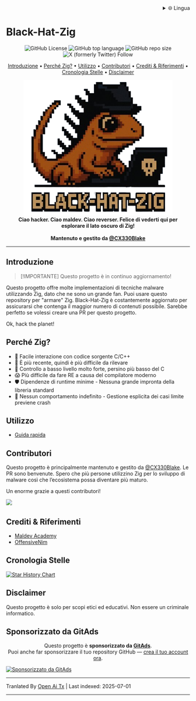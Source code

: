<div align="right">
  <details>
    <summary >🌐 Lingua</summary>
    <div>
      <div align="right">
        <p><a href="https://openaitx.github.io/view.html?user=CX330Blake&project=Black-Hat-Zig&lang=en">English</a></p>
        <p><a href="https://openaitx.github.io/view.html?user=CX330Blake&project=Black-Hat-Zig&lang=zh-CN">简体中文</a></p>
        <p><a href="https://openaitx.github.io/view.html?user=CX330Blake&project=Black-Hat-Zig&lang=zh-TW">繁體中文</a></p>
        <p><a href="https://openaitx.github.io/view.html?user=CX330Blake&project=Black-Hat-Zig&lang=ja">日本語</a></p>
        <p><a href="https://openaitx.github.io/view.html?user=CX330Blake&project=Black-Hat-Zig&lang=ko">한국어</a></p>
        <p><a href="https://openaitx.github.io/view.html?user=CX330Blake&project=Black-Hat-Zig&lang=hi">हिन्दी</a></p>
        <p><a href="https://openaitx.github.io/view.html?user=CX330Blake&project=Black-Hat-Zig&lang=th">ไทย</a></p>
        <p><a href="https://openaitx.github.io/view.html?user=CX330Blake&project=Black-Hat-Zig&lang=fr">Français</a></p>
        <p><a href="https://openaitx.github.io/view.html?user=CX330Blake&project=Black-Hat-Zig&lang=de">Deutsch</a></p>
        <p><a href="https://openaitx.github.io/view.html?user=CX330Blake&project=Black-Hat-Zig&lang=es">Español</a></p>
        <p><a href="https://openaitx.github.io/view.html?user=CX330Blake&project=Black-Hat-Zig&lang=it">Itapano</a></p>
        <p><a href="https://openaitx.github.io/view.html?user=CX330Blake&project=Black-Hat-Zig&lang=ru">Русский</a></p>
        <p><a href="https://openaitx.github.io/view.html?user=CX330Blake&project=Black-Hat-Zig&lang=pt">Português</a></p>
        <p><a href="https://openaitx.github.io/view.html?user=CX330Blake&project=Black-Hat-Zig&lang=nl">Nederlands</a></p>
        <p><a href="https://openaitx.github.io/view.html?user=CX330Blake&project=Black-Hat-Zig&lang=pl">Polski</a></p>
        <p><a href="https://openaitx.github.io/view.html?user=CX330Blake&project=Black-Hat-Zig&lang=ar">العربية</a></p>
        <p><a href="https://openaitx.github.io/view.html?user=CX330Blake&project=Black-Hat-Zig&lang=fa">فارسی</a></p>
        <p><a href="https://openaitx.github.io/view.html?user=CX330Blake&project=Black-Hat-Zig&lang=tr">Türkçe</a></p>
        <p><a href="https://openaitx.github.io/view.html?user=CX330Blake&project=Black-Hat-Zig&lang=vi">Tiếng Việt</a></p>
        <p><a href="https://openaitx.github.io/view.html?user=CX330Blake&project=Black-Hat-Zig&lang=id">Bahasa Indonesia</a></p>
      </div>
    </div>
  </details>
</div>

# Black-Hat-Zig

<p align="center">
  <img alt="GitHub License" src="https://img.shields.io/github/license/CX330Blake/black-hat-zig">
  <img alt="GitHub top language" src="https://img.shields.io/github/languages/top/cx330blake/black-hat-zig">
  <img alt="GitHub repo size" src="https://img.shields.io/github/repo-size/cx330blake/black-hat-zig">
  <img alt="X (formerly Twitter) Follow" src="https://img.shields.io/twitter/follow/CX330Blake">
</p>

<p align="center">
  <a href="#intro">Introduzione</a> •
  <a href="#why-zig">Perché Zig?</a> •
  <a href="#usage">Utilizzo</a> •
  <a href="#contributors">Contributori</a> •
  <a href="#credits--references">Crediti & Riferimenti</a> •
  <a href="#star-history">Cronologia Stelle</a> •
  <a href="#disclaimer">Disclaimer</a>
</p>

<p height="350px" align="center">
  <img src="https://raw.githubusercontent.com/CX330Blake/Black-Hat-Zig/main/./Black-Hat-Zig.png">
  <br/>
  <b>Ciao hacker. Ciao maldev. Ciao reverser. Felice di vederti qui per esplorare il lato oscuro di Zig!</b><br/><br/>
  <b>Mantenuto e gestito da <a href="https://github.com/cx330blake">@CX330Blake</a></b>
</p>

---

## Introduzione

> [!IMPORTANTE]
> Questo progetto è in continuo aggiornamento!

Questo progetto offre molte implementazioni di tecniche malware utilizzando Zig, dato che ne sono un grande fan. Puoi usare questo repository per "armare" Zig. Black-Hat-Zig è costantemente aggiornato per assicurarsi che contenga il maggior numero di contenuti possibile. Sarebbe perfetto se volessi creare una PR per questo progetto.

Ok, hack the planet!

## Perché Zig?

- 🤝 Facile interazione con codice sorgente C/C++
- 🔎 È più recente, quindi è più difficile da rilevare
- 💪 Controllo a basso livello molto forte, persino più basso del C
- 😱 Più difficile da fare RE a causa del compilatore moderno
- 🛡️ Dipendenze di runtime minime - Nessuna grande impronta della libreria standard
- 🎯 Nessun comportamento indefinito - Gestione esplicita dei casi limite previene crash

## Utilizzo

- [Guida rapida](https://black-hat-zig.cx330.tw)

## Contributori

Questo progetto è principalmente mantenuto e gestito da [@CX330Blake](https://github.com/CX330Blake). Le PR sono benvenute. Spero che più persone utilizzino Zig per lo sviluppo di malware così che l’ecosistema possa diventare più maturo.

Un enorme grazie a questi contributori!

<a href="https://github.com/CX330Blake/black-hat-zig/graphs/contributors">
  <img src="https://contrib.rocks/image?repo=cx330blake/black-hat-zig" />
</a>

## Crediti & Riferimenti

- [Maldev Academy](https://maldevacademy.com/)
- [OffensiveNim](https://github.com/byt3bl33d3r/OffensiveNim)

## Cronologia Stelle

[![Star History Chart](https://api.star-history.com/svg?repos=CX330blake/black-hat-zig&type=Date)](https://www.star-history.com/#CX330blake/black-hat-zig&Date)
## Disclaimer

Questo progetto è solo per scopi etici ed educativi. Non essere un criminale informatico.

<!-- GitAds-Verify: SYUFFUKR39H8T8MYYOIUKQ5AFB1O8AQ9 -->

## Sponsorizzato da GitAds

<p align="center">
  Questo progetto è <strong>sponsorizzato da <a href="https://docs.gitads.dev/docs/getting-started/publishers">GitAds</a></strong>.<br>
  Puoi anche far sponsorizzare il tuo repository GitHub — <a href="https://docs.gitads.dev/docs/getting-started/publishers">crea il tuo account ora</a>.
</p>

[![Sponsorizzato da GitAds](https://gitads.dev/v1/ad-serve?source=cx330blake/black-hat-zig@github)](https://gitads.dev/v1/ad-track?source=cx330blake/black-hat-zig@github)



---


Tranlated By [Open Ai Tx](https://github.com/OpenAiTx/OpenAiTx) | Last indexed: 2025-07-01


---
